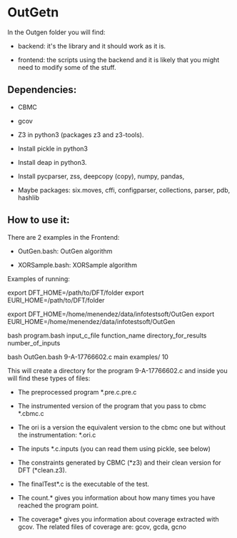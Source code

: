 # OutGetn

In the Outgen folder you will find:

- backend: it's the library and it should work as it is.

- frontend: the scripts using the backend and it is likely that you
might need to modify some of the stuff.

## Dependencies:

- CBMC

- gcov

- Z3 in python3 (packages z3 and z3-tools).

- Install pickle in python3

- Install deap in python3.

- Install pycparser, zss, deepcopy (copy), numpy, pandas,

- Maybe packages: six.moves, cffi, configparser, collections, parser,
pdb, hashlib

## How to use it:

There are 2 examples in the Frontend:

- OutGen.bash: OutGen algorithm

- XORSample.bash: XORSample algorithm

Examples of running:

export DFT_HOME=/path/to/DFT/folder
export EURI_HOME=/path/to/DFT/folder

export DFT_HOME=/home/menendez/data/infotestsoft/OutGen
export EURI_HOME=/home/menendez/data/infotestsoft/OutGen

bash program.bash input_c_file function_name directory_for_results
number_of_inputs

bash OutGen.bash 9-A-17766602.c main examples/ 10

This will create a directory for the program 9-A-17766602.c and inside
you will find these types of files:

- The preprocessed program *.pre.c.pre.c

- The instrumented version of the program that you pass to cbmc *.cbmc.c

- The ori is a version the equivalent version to the cbmc one but
without the instrumentation: *.ori.c

- The inputs *.c.inputs (you can read them using pickle, see below)

- The constraints generated by CBMC (*z3) and their clean version for
DFT (*clean.z3).

- The finalTest*.c is the executable of the test.

- The count.* gives you information about how many times you have
reached the program point.

- The coverage* gives you information about coverage extracted with
gcov. The related files of coverage are: gcov, gcda, gcno
